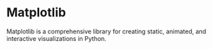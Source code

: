 # Matplotlib
Matplotlib is a comprehensive library for creating static, animated, and interactive visualizations in Python.
